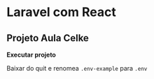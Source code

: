 # Laravel com React
## Projeto Aula Celke

**Executar projeto**

Baixar do quit e renomea ```.env-example``` para ```.env```
